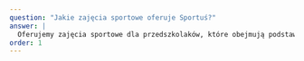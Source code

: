 ```yaml
---
question: "Jakie zajęcia sportowe oferuje Sportuś?"
answer: |
  Oferujemy zajęcia sportowe dla przedszkolaków, które obejmują podstawy nauki takich sportów jak piłka nożna, koszykówka, siatkówka czy gimnastyka. Już wkrótce planujemy wprowadzić zajęcia sportowe dla dzieci w godzinach popołudniowych, treningi indywidualne i grupowe z obszaru piłki nożnej oraz zajęcia sportowe dla dzieci przy aktywnym udziale rodziców.
order: 1
---
```

